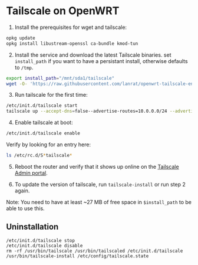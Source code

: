 # Tailscale on OpenWRT


1. Install the prerequisites for wget and tailscale:

```sh
opkg update
opkg install libustream-openssl ca-bundle kmod-tun
```


2. Install the service and download the latest Tailscale binaries.
set `install_path` if you want to have a persistant install, otherwise defaults to `/tmp`.

```sh
export install_path="/mnt/sda1/tailscale"
wget -O- 'https://raw.githubusercontent.com/lanrat/openwrt-tailscale-enabler/main/bin/tailscale-install' | sh
```

3. Run tailscale for the first time:

```sh
/etc/init.d/tailscale start
tailscale up --accept-dns=false--advertise-routes=10.0.0.0/24 --advertise-exit-node
```

4. Enable tailscale at boot:

```sh
/etc/init.d/tailscale enable
```

Verify by looking for an entry here:

```sh
ls /etc/rc.d/S*tailscale*
```

5. Reboot the router and verify that it shows up online on the [Tailscale Admin portal](https://login.tailscale.com/admin/machines).

6. To update the version of tailscale, run `tailscale-install` or run step 2 again.

Note: You need to have at least ~27 MB of free space in `$install_path` to be able to use this.


## Uninstallation

```shell
/etc/init.d/tailscale stop
/etc/init.d/tailscale disable
rm -rf /usr/bin/tailscale /usr/bin/tailscaled /etc/init.d/tailscale /usr/bin/tailscale-install /etc/config/tailscale.state
```
